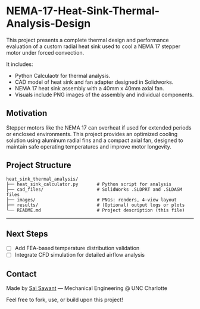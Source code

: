 # NEMA-17-Heat-Sink-Thermal-Analysis-Design

This project presents a complete thermal design and performance evaluation of a custom radial heat sink used to cool a NEMA 17 stepper motor under forced convection.

It includes:
- Python Calculaotr for thermal analysis.
- CAD model of heat sink and fan adapter designed in Solidworks.
- NEMA 17 heat sink assembly with a 40mm x 40mm axial fan.
- Visuals include PNG images of the assembly and individual components.

## Motivation
Stepper motors like the NEMA 17 can overheat if used for extended periods or enclosed environments. This project provides an optimized cooling solution using aluminum radial fins and a compact axial fan, designed to maintain safe operating temperatures and improve motor longevity.

## Project Structure
```
heat_sink_thermal_analysis/
├── heat_sink_calculator.py       # Python script for analysis
├── cad_files/                    # SolidWorks .SLDPRT and .SLDASM files
├── images/                       # PNGs: renders, 4-view layout
├── results/                      # (Optional) output logs or plots
└── README.md                     # Project description (this file)
```

---

## Next Steps
- [ ] Add FEA-based temperature distribution validation
- [ ] Integrate CFD simulation for detailed airflow analysis

## Contact
Made by [Sai Sawant](https://www.linkedin.com/in/saisawant/) — Mechanical Engineering @ UNC Charlotte

Feel free to fork, use, or build upon this project!
